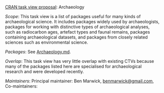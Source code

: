 [CRAN task view proposal](https://github.com/cran-task-views/ctv/blob/main/Proposal.md): Archaeology

_Scope_: This task view is a list of packages useful for many kinds of archaeological science. It includes packages widely used by archaeologists, packages for working with distinctive types of archaeological analyses, such as radiocarbon ages, artefact types and faunal remains, packages containing archaeological datasets, and packages from closely related sciences such as environmental science.  

_Packages_: See [Archaeology.md](Archaeology.md).

_Overlap_: This task view has very little overlap with existing CTVs because many of the packages listed here are specialised for archaeological research and were developed recently.

_Maintainers_: Principal maintainer: Ben Marwick, benmarwick@gmail.com, Co-maintainers:
